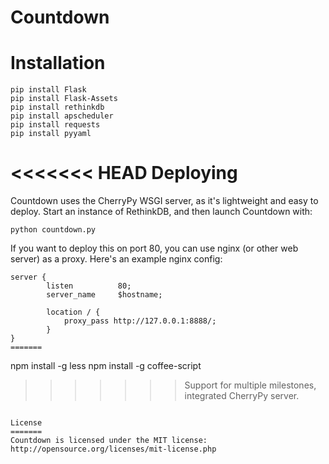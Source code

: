 Countdown
=========

Installation
============

```
pip install Flask
pip install Flask-Assets
pip install rethinkdb
pip install apscheduler
pip install requests
pip install pyyaml
```

<<<<<<< HEAD
Deploying
=========

Countdown uses the CherryPy WSGI server, as it's lightweight and easy to deploy. Start an instance of RethinkDB, and then launch Countdown with:

```
python countdown.py
```

If you want to deploy this on port 80, you can use nginx (or other web server) as a proxy. Here's an example nginx config:
```
server {
        listen          80;
        server_name     $hostname;

        location / {
            proxy_pass http://127.0.0.1:8888/;
        }
}
=======
```
npm install -g less
npm install -g coffee-script
>>>>>>> Support for multiple milestones, integrated CherryPy server.
```

License
=======
Countdown is licensed under the MIT license: http://opensource.org/licenses/mit-license.php
